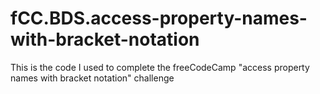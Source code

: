 # fCC.BDS.access-property-names-with-bracket-notation
This is the code I used to complete the freeCodeCamp "access property names with bracket notation" challenge
